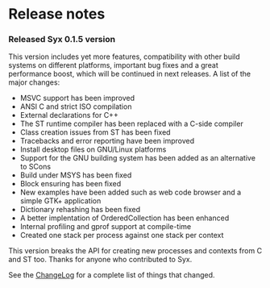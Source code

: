 # Release notes #

### Released Syx 0.1.5 version ###

This version includes yet more features, compatibility with other build systems on different platforms, important bug fixes and a great performance boost, which will be continued in next releases.
A list of the major changes:
  * MSVC support has been improved
  * ANSI C and strict ISO compilation
  * External declarations for C++
  * The ST runtime compiler has been replaced with a C-side compiler
  * Class creation issues from ST has been fixed
  * Tracebacks and error reporting have been improved
  * Install desktop files on GNU/Linux platforms
  * Support for the GNU building system has been added as an alternative to SCons
  * Build under MSYS has been fixed
  * Block ensuring has been fixed
  * New examples have been added such as web code browser and a simple GTK+ application
  * Dictionary rehashing has been fixed
  * A better implentation of OrderedCollection has been enhanced
  * Internal profiling and gprof support at compile-time
  * Created one stack per process against one stack per context

This version breaks the API for creating new processes and contexts from C and ST too.
Thanks for anyone who contributed to Syx.

See the [ChangeLog](http://syx.googlecode.com/svn/tags/syx-0.1.5/ChangeLog) for a complete list of things that changed.
